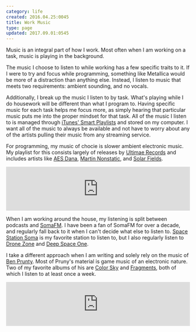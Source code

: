 ```yaml
---
category: life
created: 2016.04.25:0045
title: Work Music
type: page
updated: 2017.09.01:0545
---
```


Music is an integral part of how I work. Most often when I am working on a task, music is playing in the background.

The music I choose to listen to while working has a few specific traits to it. If I were to try and focus while programming, something like Metallica would be more of a distraction than anything else. Instead, I listen to music that meets two requirements: ambient sounding, and no vocals.

Additionally, I break up the music I listen to by task. What's playing while I do housework will be different than what I program to. Having specific music for each task helps me focus more, as simply hearing that particular music puts me into the proper mindset for that task. All of the music I listen to is managed through [iTunes' Smart Playlists](https://support.apple.com/kb/PH19487) and stored on my computer. I want all of the music to always be available and not have to worry about any of the artists pulling their music from any streaming service.

For programming, my music of chocie is slower ambient electronic music. My playlist for this consists largely of releases by [Ultimae Records](https://ultimae.com) and includes artists like [AES Dana](http://aesdana.free.fr/aesdana/News.html), [Martin Nonstatic](https://ultimae.com/artists/martin-nonstatic/), and [Solar Fields](http://www.solarfields.com).

<div class='bandcamp'>
<iframe style="border: 0; width: 100%; height: 120px;" src="https://bandcamp.com/EmbeddedPlayer/album=1633241250/size=large/bgcol=ffffff/linkcol=0687f5/tracklist=false/artwork=small/transparent=true/" seamless><a href="http://ultimae.bandcamp.com/album/enfold-01-2">ENFOLD 01 by Various Artists</a></iframe>
</div>

When I am working around the house, my listening is split between podcasts and [SomaFM](https://somafm.com). I have been a fan of SomaFM for over a decade, and regularly fall back to it when I can't decide what else to listen to. [Space Station Soma](https://somafm.com/spacestation/) is my favorite station to listen to, but I also regularly listen to [Drone Zone](https://somafm.com/dronezone/) and [Deep Space One](https://somafm.com/deepspaceone/).

I take a different approach when I am writing and solely rely on the music of [Ben Prunty](https://benprunty.com). Most of Pruny's material is game music of an electronic nature. Two of my favorite albums of his are [Color Sky](https://benprunty.bandcamp.com/album/color-sky) and [Fragments](https://benprunty.bandcamp.com/album/fragments), both of which I listen to at least once a week.

<div class='bandcamp'>
<iframe style="border: 0; width: 100%; height: 120px;" src="https://bandcamp.com/EmbeddedPlayer/album=2449971950/size=large/bgcol=ffffff/linkcol=0687f5/tracklist=false/artwork=small/transparent=true/" seamless><a href="http://benprunty.bandcamp.com/album/color-sky">Color Sky by Ben Prunty Music</a></iframe>
</div>
